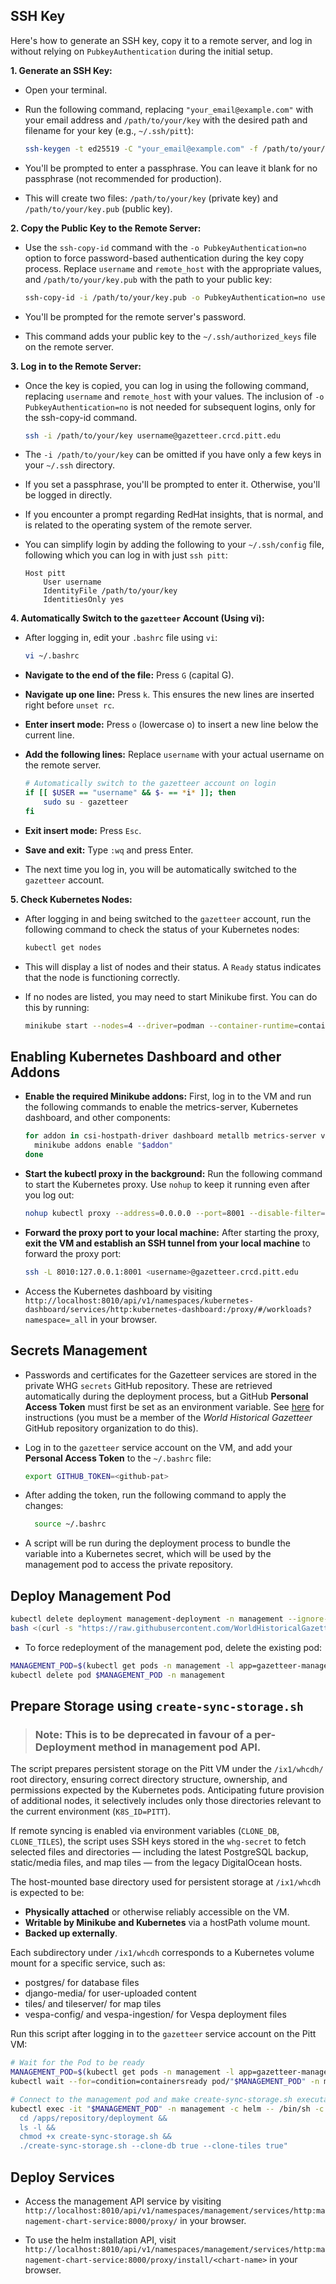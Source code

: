 ## SSH Key

Here's how to generate an SSH key, copy it to a remote server, and log in without relying on `PubkeyAuthentication`
during the initial setup.

**1. Generate an SSH Key:**

* Open your terminal.
* Run the following command, replacing `"your_email@example.com"` with your email address and `/path/to/your/key` with
  the desired path and filename for your key (e.g., `~/.ssh/pitt`):

  ```bash
  ssh-keygen -t ed25519 -C "your_email@example.com" -f /path/to/your/key
  ```

* You'll be prompted to enter a passphrase. You can leave it blank for no passphrase (not recommended for production).
* This will create two files: `/path/to/your/key` (private key) and `/path/to/your/key.pub` (public key).

**2. Copy the Public Key to the Remote Server:**

* Use the `ssh-copy-id` command with the `-o PubkeyAuthentication=no` option to force password-based authentication
  during the key copy process. Replace `username` and `remote_host` with the appropriate values, and
  `/path/to/your/key.pub` with the path to your public key:

  ```bash
  ssh-copy-id -i /path/to/your/key.pub -o PubkeyAuthentication=no username@gazetteer.crcd.pitt.edu
  ```

* You'll be prompted for the remote server's password.
* This command adds your public key to the `~/.ssh/authorized_keys` file on the remote server.

**3. Log in to the Remote Server:**

* Once the key is copied, you can log in using the following command, replacing `username` and `remote_host` with your
  values. The inclusion of `-o PubkeyAuthentication=no` is not needed for subsequent logins, only for the ssh-copy-id
  command.

    ```bash
    ssh -i /path/to/your/key username@gazetteer.crcd.pitt.edu
    ```

* The `-i /path/to/your/key` can be omitted if you have only a few keys in your `~/.ssh` directory.
* If you set a passphrase, you'll be prompted to enter it. Otherwise, you'll be logged in directly.
* If you encounter a prompt regarding RedHat insights, that is normal, and is related to the operating system of the
  remote server.
* You can simplify login by adding the following to your `~/.ssh/config` file, following which you can log in with just
  `ssh pitt`:

  ```plaintext
  Host pitt
      User username
      IdentityFile /path/to/your/key
      IdentitiesOnly yes
  ```

**4. Automatically Switch to the `gazetteer` Account (Using vi):**

* After logging in, edit your `.bashrc` file using `vi`:

  ```bash
  vi ~/.bashrc
  ```

* **Navigate to the end of the file:** Press `G` (capital G).
* **Navigate up one line:** Press `k`. This ensures the new lines are inserted right before `unset rc`.
* **Enter insert mode:** Press `o` (lowercase o) to insert a new line below the current line.
* **Add the following lines:** Replace `username` with your actual username on the remote server.

  ```bash
  # Automatically switch to the gazetteer account on login
  if [[ $USER == "username" && $- == *i* ]]; then
      sudo su - gazetteer
  fi
  ```

* **Exit insert mode:** Press `Esc`.
* **Save and exit:** Type `:wq` and press Enter.

* The next time you log in, you will be automatically switched to the `gazetteer` account.

**5. Check Kubernetes Nodes:**

* After logging in and being switched to the `gazetteer` account, run the following command to check the status of your
  Kubernetes nodes:

  ```bash
  kubectl get nodes
  ```

* This will display a list of nodes and their status. A `Ready` status indicates that the node is functioning correctly.

* If no nodes are listed, you may need to start Minikube first. You can do this by running:

  ```bash
  minikube start --nodes=4 --driver=podman --container-runtime=containerd --cpus=2 --memory=6144 --disk-size=8g --mount-string='/ix1/whcdh:/minikube-whcdh' --mount
  ````

## Enabling Kubernetes Dashboard and other Addons

* **Enable the required Minikube addons:** First, log in to the VM and run the following commands to enable the
  metrics-server, Kubernetes dashboard, and other components:
     ```bash
     for addon in csi-hostpath-driver dashboard metallb metrics-server volumesnapshots; do
       minikube addons enable "$addon"
     done
     ```

* **Start the kubectl proxy in the background:** Run the following command to start the Kubernetes proxy. Use `nohup` to
  keep it running even after you log out:
     ```bash
     nohup kubectl proxy --address=0.0.0.0 --port=8001 --disable-filter=true > kubectl_proxy.log 2>&1 &
     ```

* **Forward the proxy port to your local machine:** After starting the proxy, **exit the VM and establish an SSH tunnel
  from your local machine** to forward the proxy port:
     ```bash
     ssh -L 8010:127.0.0.1:8001 <username>@gazetteer.crcd.pitt.edu
     ```

* Access the Kubernetes dashboard by visiting
  `http://localhost:8010/api/v1/namespaces/kubernetes-dashboard/services/http:kubernetes-dashboard:/proxy/#/workloads?namespace=_all`
  in your browser.

## Secrets Management

* Passwords and certificates for the Gazetteer services are stored in the private WHG `secrets` GitHub repository. These
  are retrieved automatically during the deployment process, but a GitHub **Personal Access Token** must first be set as
  an environment variable.
  See [here](https://github.com/WorldHistoricalGazetteer/secrets?tab=readme-ov-file#setting-up-remote-programmatic-access)
  for instructions (you must be a member of the _World Historical Gazetteer_ GitHub repository organization to do
  this).
* Log in to the `gazetteer` service account on the VM, and add your **Personal Access Token** to the `~/.bashrc` file:

  ```bash
  export GITHUB_TOKEN=<github-pat>
  ```

* After adding the token, run the following command to apply the changes:

  ```bash
    source ~/.bashrc
    ```

* A script will be run during the deployment process to bundle the variable into a Kubernetes secret, which will be
  used by the management pod to access the private repository.

## Deploy Management Pod

```bash
kubectl delete deployment management-deployment -n management --ignore-not-found && \
bash <(curl -s "https://raw.githubusercontent.com/WorldHistoricalGazetteer/place/main/deployment/deploy.sh")
```

* To force redeployment of the management pod, delete the existing pod:

```bash
MANAGEMENT_POD=$(kubectl get pods -n management -l app=gazetteer-management -o jsonpath='{.items[0].metadata.name}')
kubectl delete pod $MANAGEMENT_POD -n management
```

## Prepare Storage using `create-sync-storage.sh`

> ### **Note:** This is to be deprecated in favour of a per-Deployment method in management pod API.

The script prepares persistent storage on the Pitt VM under the `/ix1/whcdh/` root directory, ensuring correct
directory structure, ownership, and permissions expected by the Kubernetes pods. Anticipating future provision of
additional nodes, it selectively includes only those directories relevant to the current environment (`K8S_ID=PITT`).

If remote syncing is enabled via environment variables (`CLONE_DB`, `CLONE_TILES`), the script uses SSH keys stored in
the `whg-secret` to fetch selected files and directories — including the latest PostgreSQL backup, static/media files,
and map tiles — from the legacy DigitalOcean hosts.

The host-mounted base directory used for persistent storage at `/ix1/whcdh` is expected to be:

- **Physically attached** or otherwise reliably accessible on the VM.
- **Writable by Minikube and Kubernetes** via a hostPath volume mount.
- **Backed up externally**.

Each subdirectory under `/ix1/whcdh` corresponds to a Kubernetes volume mount for a specific service, such as:

- postgres/ for database files
- django-media/ for user-uploaded content
- tiles/ and tileserver/ for map tiles
- vespa-config/ and vespa-ingestion/ for Vespa deployment files

Run this script after logging in to the `gazetteer` service account on the Pitt VM:

```bash
# Wait for the Pod to be ready
MANAGEMENT_POD=$(kubectl get pods -n management -l app=gazetteer-management -o jsonpath='{.items[0].metadata.name}')
kubectl wait --for=condition=containersready pod/"$MANAGEMENT_POD" -n management --timeout=60s

# Connect to the management pod and make create-sync-storage.sh executable, then run it
kubectl exec -it "$MANAGEMENT_POD" -n management -c helm -- /bin/sh -c "
  cd /apps/repository/deployment &&
  ls -l &&
  chmod +x create-sync-storage.sh &&
  ./create-sync-storage.sh --clone-db true --clone-tiles true"
```

## Deploy Services

* Access the management API service by visiting
  `http://localhost:8010/api/v1/namespaces/management/services/http:management-chart-service:8000/proxy/`
  in your browser.

* To use the helm installation API, visit
  `http://localhost:8010/api/v1/namespaces/management/services/http:management-chart-service:8000/proxy/install/<chart-name>`
  in your browser.